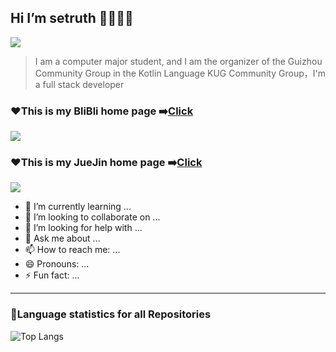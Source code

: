 ## Hi I’m setruth 👋😎😎😎
![](https://komarev.com/ghpvc/?username=setruth&color=yellow&label=home-page-review)
> I am a computer major student, and I am the organizer of the Guizhou Community Group in the Kotlin Language KUG Community Group，I'm a full stack developer

###  ❤️This is my BliBli home page ➡️[Click](https://space.bilibili.com/367514778)

![](https://stats.justsong.cn/api/bilibili/?id=367514778)

###  ❤️This is my JueJin home page ➡️[Click](https://juejin.cn/user/2946346893987704)

![](https://stats.justsong.cn/api/juejin?id=2946346893987704)

- 🌱 I’m currently learning ...
- 👯 I’m looking to collaborate on ...
- 🤔 I’m looking for help with ...
- 💬 Ask me about ...
- 📫 How to reach me: ...
- 😄 Pronouns: ...
- ⚡ Fun fact: ...

***
### 🚀Language statistics for all Repositories

![Top Langs](https://github-readme-stats.vercel.app/api/top-langs/?username=setruth)
